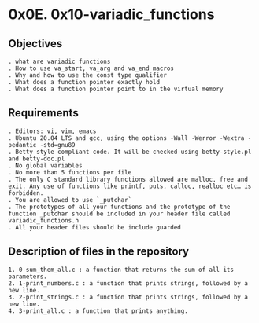 # 0x0E. 0x10-variadic_functions 

## Objectives

	. what are variadic functions
	. How to use va_start, va_arg and va_end macros
	. Why and how to use the const type qualifier
	. What does a function pointer exactly hold
	. What does a function pointer point to in the virtual memory

## Requirements

	. Editors: vi, vim, emacs
	. Ubuntu 20.04 LTS and gcc, using the options -Wall -Werror -Wextra -pedantic -std=gnu89
	. Betty style compliant code. It will be checked using betty-style.pl and betty-doc.pl
	. No global variables
	. No more than 5 functions per file
	. The only C standard library functions allowed are malloc, free and exit. Any use of functions like printf, puts, calloc, realloc etc… is forbidden.
	. You are allowed to use `_putchar`
	. The prototypes of all your functions and the prototype of the function _putchar should be included in your header file called variadic_functions.h
	. All your header files should be include guarded

## Description of files in the repository

	1. 0-sum_them_all.c : a function that returns the sum of all its parameters. 
	2. 1-print_numbers.c : a function that prints strings, followed by a new line.
	3. 2-print_strings.c : a function that prints strings, followed by a new line.
	4. 3-print_all.c : a function that prints anything.

